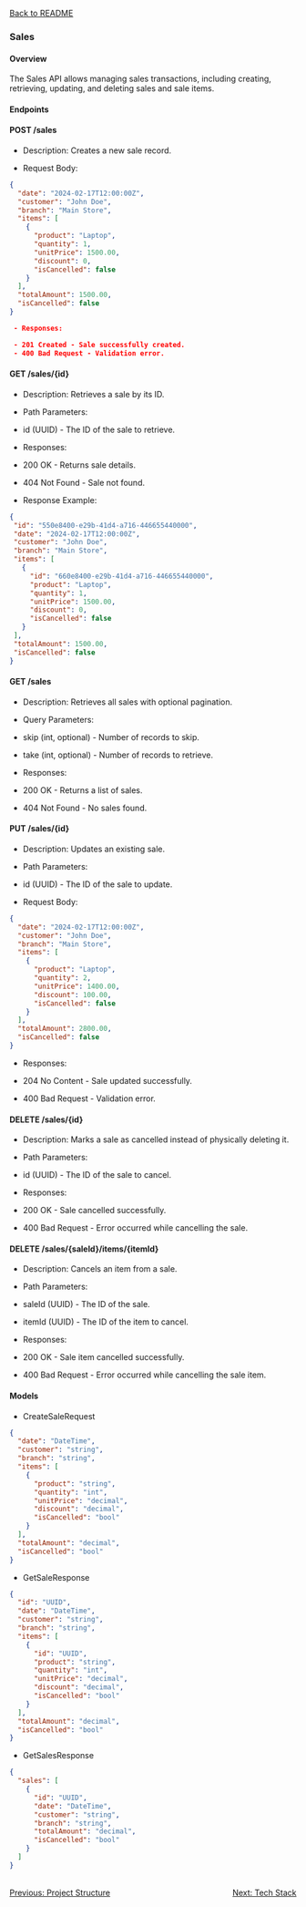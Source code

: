 [Back to README](../README.md)

### Sales

#### Overview

The Sales API allows managing sales transactions, including creating, retrieving, updating, and deleting sales and sale items.

#### Endpoints

#### POST /sales

 - Description: Creates a new sale record.

 - Request Body:

```json
{
  "date": "2024-02-17T12:00:00Z",
  "customer": "John Doe",
  "branch": "Main Store",
  "items": [
    {
      "product": "Laptop",
      "quantity": 1,
      "unitPrice": 1500.00,
      "discount": 0,
      "isCancelled": false
    }
  ],
  "totalAmount": 1500.00,
  "isCancelled": false
}

 - Responses:

 - 201 Created - Sale successfully created.
 - 400 Bad Request - Validation error.
```
#### GET /sales/{id}

 - Description: Retrieves a sale by its ID.

 - Path Parameters:

 - id (UUID) - The ID of the sale to retrieve.

 - Responses:

 - 200 OK - Returns sale details.
 - 404 Not Found - Sale not found.

 - Response Example:

 ```json
{
  "id": "550e8400-e29b-41d4-a716-446655440000",
  "date": "2024-02-17T12:00:00Z",
  "customer": "John Doe",
  "branch": "Main Store",
  "items": [
    {
      "id": "660e8400-e29b-41d4-a716-446655440000",
      "product": "Laptop",
      "quantity": 1,
      "unitPrice": 1500.00,
      "discount": 0,
      "isCancelled": false
    }
  ],
  "totalAmount": 1500.00,
  "isCancelled": false
}
```
#### GET /sales

 - Description: Retrieves all sales with optional pagination.

 - Query Parameters:

 - skip (int, optional) - Number of records to skip.
 - take (int, optional) - Number of records to retrieve.

 - Responses:

 - 200 OK - Returns a list of sales.
 - 404 Not Found - No sales found.


#### PUT /sales/{id}

 - Description: Updates an existing sale.

 - Path Parameters:

 - id (UUID) - The ID of the sale to update.

 - Request Body:

```json
{
  "date": "2024-02-17T12:00:00Z",
  "customer": "John Doe",
  "branch": "Main Store",
  "items": [
    {
      "product": "Laptop",
      "quantity": 2,
      "unitPrice": 1400.00,
      "discount": 100.00,
      "isCancelled": false
    }
  ],
  "totalAmount": 2800.00,
  "isCancelled": false
}
```
 - Responses:

 - 204 No Content - Sale updated successfully.
 - 400 Bad Request - Validation error.

#### DELETE /sales/{id}

 - Description: Marks a sale as cancelled instead of physically deleting it.

 - Path Parameters:

 - id (UUID) - The ID of the sale to cancel.
 - Responses:

 - 200 OK - Sale cancelled successfully.
 - 400 Bad Request - Error occurred while cancelling the sale.


#### DELETE /sales/{saleId}/items/{itemId}

 - Description: Cancels an item from a sale.

 - Path Parameters:

 - saleId (UUID) - The ID of the sale.
 - itemId (UUID) - The ID of the item to cancel.
 - Responses:

 - 200 OK - Sale item cancelled successfully.
 - 400 Bad Request - Error occurred while cancelling the sale item.

#### Models
 - CreateSaleRequest

```json
{
  "date": "DateTime",
  "customer": "string",
  "branch": "string",
  "items": [
    {
      "product": "string",
      "quantity": "int",
      "unitPrice": "decimal",
      "discount": "decimal",
      "isCancelled": "bool"
    }
  ],
  "totalAmount": "decimal",
  "isCancelled": "bool"
}
```

 - GetSaleResponse

```json
{
  "id": "UUID",
  "date": "DateTime",
  "customer": "string",
  "branch": "string",
  "items": [
    {
      "id": "UUID",
      "product": "string",
      "quantity": "int",
      "unitPrice": "decimal",
      "discount": "decimal",
      "isCancelled": "bool"
    }
  ],
  "totalAmount": "decimal",
  "isCancelled": "bool"
}
```

 - GetSalesResponse

```json
{
  "sales": [
    {
      "id": "UUID",
      "date": "DateTime",
      "customer": "string",
      "branch": "string",
      "totalAmount": "decimal",
      "isCancelled": "bool"
    }
  ]
}
```

<br/>
<div style="display: flex; justify-content: space-between;">
  <a href="./project-structure.md">Previous: Project Structure</a>
  <a href="./tech-stack.md">Next: Tech Stack</a>
</div>